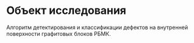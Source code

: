 # Объект исследования

Алгоритм детектирования и классификации дефектов на внутренней поверхности графитовых блоков РБМК.